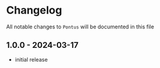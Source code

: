 # Changelog

All notable changes to `Pontus` will be documented in this file

## 1.0.0 - 2024-03-17

- initial release
